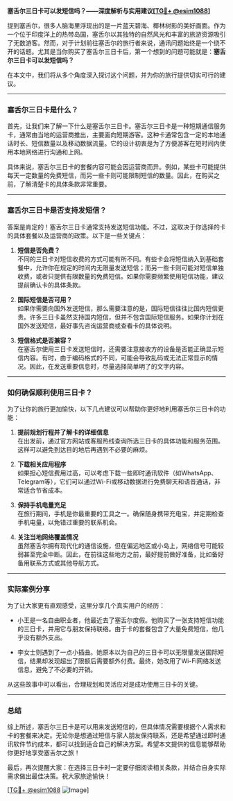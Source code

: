 **塞舌尔三日卡可以发短信吗？——深度解析与实用建议[[TG💪+ @esim1088](https://t.me/s/esim1088)]**

提到塞舌尔，很多人脑海里浮现出的是一片蓝天碧海、椰林树影的美好画面。作为一个位于印度洋上的热带岛国，塞舌尔以其独特的自然风光和丰富的旅游资源吸引了无数游客。然而，对于计划前往塞舌尔的旅行者来说，通讯问题始终是一个绕不开的话题。尤其是当你购买了塞舌尔三日卡后，第一个想到的问题可能就是：**塞舌尔三日卡可以发短信吗？**

在本文中，我们将从多个角度深入探讨这个问题，并为你的旅行提供切实可行的建议。

---

### 塞舌尔三日卡是什么？

首先，让我们来了解一下什么是塞舌尔三日卡。塞舌尔三日卡是一种短期通信服务卡，通常由当地的运营商推出，主要面向短期游客。这种卡通常包含一定的本地通话时长、短信数量以及移动数据流量。它的设计初衷是为了方便游客在短时间内使用本地网络进行沟通和上网。

具体来说，塞舌尔三日卡的套餐内容可能会因运营商而异。例如，某些卡可能提供每天一定数量的免费短信，而另一些卡则可能限制短信的数量。因此，在购买之前，了解清楚卡的具体条款非常重要。

---

### 塞舌尔三日卡是否支持发短信？

答案是肯定的！塞舌尔三日卡通常支持发送短信功能。不过，这取决于你选择的卡的具体套餐以及运营商的政策。以下是一些关键点：

1. **短信是否免费？**  
   不同的三日卡对短信收费的方式可能有所不同。有些卡会将短信纳入到基础套餐中，允许你在规定的时间内无限量发送短信；而另一些卡则可能对短信单独收费，或者只提供有限数量的免费短信。如果你需要频繁使用短信功能，建议提前确认卡的具体条款。

2. **国际短信是否可用？**  
   如果你需要向国外发送短信，那么需要注意的是，国际短信往往比国内短信更贵。许多三日卡虽然支持国内短信，但并不包含国际短信服务。如果你计划在国外发送短信，最好事先咨询运营商或查看卡的具体说明。

3. **短信格式是否兼容？**  
   在塞舌尔使用三日卡发送短信时，还需要注意接收方的设备是否能正确显示短信内容。有时，由于编码格式的不同，可能会导致乱码或无法正常显示的情况。因此，在发送重要信息时，尽量选择简单明了的文字内容。

---

### 如何确保顺利使用三日卡？

为了让你的旅行更加愉快，以下几点建议可以帮助你更好地利用塞舌尔三日卡的功能：

1. **提前规划行程并了解卡的详细信息**  
   在出发前，通过官方网站或客服热线查询所选三日卡的具体功能和服务范围。这样可以避免到达目的地后再遇到不必要的麻烦。

2. **下载相关应用程序**  
   如果担心短信费用过高，可以考虑下载一些即时通讯软件（如WhatsApp、Telegram等），它们可以通过Wi-Fi或移动数据进行免费聊天和语音通话，非常适合节省成本。

3. **保持手机电量充足**  
   在旅行期间，手机是你最重要的工具之一。确保随身携带充电宝，并定期检查手机电量，以免错过重要的联系机会。

4. **关注当地网络覆盖情况**  
   虽然塞舌尔拥有现代化的通信设施，但在偏远地区或小岛上，网络信号可能较弱甚至完全中断。因此，在前往这些地方之前，最好提前做好准备，比如备好备用联系方式或其他导航方式。

---

### 实际案例分享

为了让大家更有直观感受，这里分享几个真实用户的经历：

- 小王是一名自由职业者，他最近去了塞舌尔度假。他购买了一张支持短信功能的三日卡，并用它与朋友保持联络。由于卡的套餐包含了大量免费短信，他几乎没有额外支出。
  
- 李女士则遇到了一点小插曲。她原本以为自己的三日卡可以无限量发送国际短信，结果却发现超出了限额后需要额外付费。最终，她改用了Wi-Fi网络发送信息，避免了不必要的开销。

从这些故事中可以看出，合理规划和灵活应对是成功使用三日卡的关键。

---

### 总结

综上所述，塞舌尔三日卡是可以用来发送短信的，但具体情况需要根据个人需求和卡的套餐来决定。无论你是想通过短信与家人朋友保持联系，还是希望通过即时通讯软件节约成本，都可以找到适合自己的解决方案。希望本文提供的信息能够帮助你更好地享受塞舌尔之旅！

最后，再次提醒大家：在选择三日卡时一定要仔细阅读相关条款，并结合自身实际需求做出最佳决策。祝大家旅途愉快！

[[TG💪+ @esim1088](https://t.me/s/esim1088) ![Image](https://i.postimg.cc/4NQfJmqS/Snipaste-2025-05-13-00-14-12.png)]